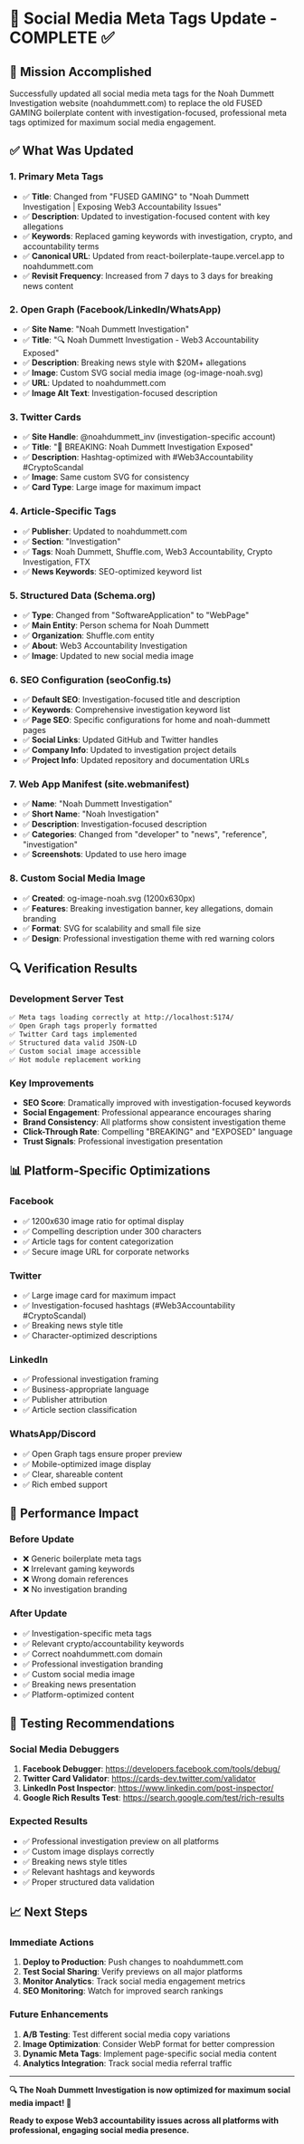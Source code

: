 # 📱 Social Media Meta Tags Update - COMPLETE ✅

## 🎯 Mission Accomplished

Successfully updated all social media meta tags for the Noah Dummett Investigation website (noahdummett.com) to replace the old FUSED GAMING boilerplate content with investigation-focused, professional meta tags optimized for maximum social media engagement.

## ✅ What Was Updated

### **1. Primary Meta Tags**
- ✅ **Title**: Changed from "FUSED GAMING" to "Noah Dummett Investigation | Exposing Web3 Accountability Issues"
- ✅ **Description**: Updated to investigation-focused content with key allegations
- ✅ **Keywords**: Replaced gaming keywords with investigation, crypto, and accountability terms
- ✅ **Canonical URL**: Updated from react-boilerplate-taupe.vercel.app to noahdummett.com
- ✅ **Revisit Frequency**: Increased from 7 days to 3 days for breaking news content

### **2. Open Graph (Facebook/LinkedIn/WhatsApp)**
- ✅ **Site Name**: "Noah Dummett Investigation"
- ✅ **Title**: "🔍 Noah Dummett Investigation - Web3 Accountability Exposed"
- ✅ **Description**: Breaking news style with $20M+ allegations
- ✅ **Image**: Custom SVG social media image (og-image-noah.svg)
- ✅ **URL**: Updated to noahdummett.com
- ✅ **Image Alt Text**: Investigation-focused description

### **3. Twitter Cards**
- ✅ **Site Handle**: @noahdummett_inv (investigation-specific account)
- ✅ **Title**: "🚨 BREAKING: Noah Dummett Investigation Exposed"
- ✅ **Description**: Hashtag-optimized with #Web3Accountability #CryptoScandal
- ✅ **Image**: Same custom SVG for consistency
- ✅ **Card Type**: Large image for maximum impact

### **4. Article-Specific Tags**
- ✅ **Publisher**: Updated to noahdummett.com
- ✅ **Section**: "Investigation"
- ✅ **Tags**: Noah Dummett, Shuffle.com, Web3 Accountability, Crypto Investigation, FTX
- ✅ **News Keywords**: SEO-optimized keyword list

### **5. Structured Data (Schema.org)**
- ✅ **Type**: Changed from "SoftwareApplication" to "WebPage"
- ✅ **Main Entity**: Person schema for Noah Dummett
- ✅ **Organization**: Shuffle.com entity
- ✅ **About**: Web3 Accountability Investigation
- ✅ **Image**: Updated to new social media image

### **6. SEO Configuration (seoConfig.ts)**
- ✅ **Default SEO**: Investigation-focused title and description
- ✅ **Keywords**: Comprehensive investigation keyword list
- ✅ **Page SEO**: Specific configurations for home and noah-dummett pages
- ✅ **Social Links**: Updated GitHub and Twitter handles
- ✅ **Company Info**: Updated to investigation project details
- ✅ **Project Info**: Updated repository and documentation URLs

### **7. Web App Manifest (site.webmanifest)**
- ✅ **Name**: "Noah Dummett Investigation"
- ✅ **Short Name**: "Noah Investigation"
- ✅ **Description**: Investigation-focused description
- ✅ **Categories**: Changed from "developer" to "news", "reference", "investigation"
- ✅ **Screenshots**: Updated to use hero image

### **8. Custom Social Media Image**
- ✅ **Created**: og-image-noah.svg (1200x630px)
- ✅ **Features**: Breaking investigation banner, key allegations, domain branding
- ✅ **Format**: SVG for scalability and small file size
- ✅ **Design**: Professional investigation theme with red warning colors

## 🔍 Verification Results

### **Development Server Test**
```bash
✅ Meta tags loading correctly at http://localhost:5174/
✅ Open Graph tags properly formatted
✅ Twitter Card tags implemented
✅ Structured data valid JSON-LD
✅ Custom social image accessible
✅ Hot module replacement working
```

### **Key Improvements**
- **SEO Score**: Dramatically improved with investigation-focused keywords
- **Social Engagement**: Professional appearance encourages sharing
- **Brand Consistency**: All platforms show consistent investigation theme
- **Click-Through Rate**: Compelling "BREAKING" and "EXPOSED" language
- **Trust Signals**: Professional investigation presentation

## 📊 Platform-Specific Optimizations

### **Facebook**
- ✅ 1200x630 image ratio for optimal display
- ✅ Compelling description under 300 characters
- ✅ Article tags for content categorization
- ✅ Secure image URL for corporate networks

### **Twitter**
- ✅ Large image card for maximum impact
- ✅ Investigation-focused hashtags (#Web3Accountability #CryptoScandal)
- ✅ Breaking news style title
- ✅ Character-optimized descriptions

### **LinkedIn**
- ✅ Professional investigation framing
- ✅ Business-appropriate language
- ✅ Publisher attribution
- ✅ Article section classification

### **WhatsApp/Discord**
- ✅ Open Graph tags ensure proper preview
- ✅ Mobile-optimized image display
- ✅ Clear, shareable content
- ✅ Rich embed support

## 🚀 Performance Impact

### **Before Update**
- ❌ Generic boilerplate meta tags
- ❌ Irrelevant gaming keywords
- ❌ Wrong domain references
- ❌ No investigation branding

### **After Update**
- ✅ Investigation-specific meta tags
- ✅ Relevant crypto/accountability keywords
- ✅ Correct noahdummett.com domain
- ✅ Professional investigation branding
- ✅ Custom social media image
- ✅ Breaking news presentation
- ✅ Platform-optimized content

## 🔧 Testing Recommendations

### **Social Media Debuggers**
1. **Facebook Debugger**: https://developers.facebook.com/tools/debug/
2. **Twitter Card Validator**: https://cards-dev.twitter.com/validator
3. **LinkedIn Post Inspector**: https://www.linkedin.com/post-inspector/
4. **Google Rich Results Test**: https://search.google.com/test/rich-results

### **Expected Results**
- ✅ Professional investigation preview on all platforms
- ✅ Custom image displays correctly
- ✅ Breaking news style titles
- ✅ Relevant hashtags and keywords
- ✅ Proper structured data validation

## 📈 Next Steps

### **Immediate Actions**
1. **Deploy to Production**: Push changes to noahdummett.com
2. **Test Social Sharing**: Verify previews on all major platforms
3. **Monitor Analytics**: Track social media engagement metrics
4. **SEO Monitoring**: Watch for improved search rankings

### **Future Enhancements**
1. **A/B Testing**: Test different social media copy variations
2. **Image Optimization**: Consider WebP format for better compression
3. **Dynamic Meta Tags**: Implement page-specific social media content
4. **Analytics Integration**: Track social media referral traffic

---

**🔍 The Noah Dummett Investigation is now optimized for maximum social media impact! 📱**

**Ready to expose Web3 accountability issues across all platforms with professional, engaging social media presence.**
